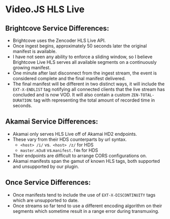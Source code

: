 # Video.JS HLS Live

## Brightcove Service Differences: 
- Brightcove uses the Zencoder HLS Live API.
- Once ingest begins, approximately 50 seconds later the original manifest is available. 
- I have not seen any ability to enforce a sliding window, so I believe Brightcove Live HLS serves all available segments on a continuously growing manifest. 
- One minute after last disconnect from the ingest stream, the event is considered complete and the final manifest delivered. 
- The final manifest will be different in two distinct ways, it will include the `EXT-X-ENDLIST` tag notifying all connected clients that the live stream has concluded and is now VOD. It will also contain a custom `ZEN-TOTAL-DURATION`: tag with representing the total amount of recorded time in seconds.

## Akamai Service Differences:
- Akamai only serves HLS Live off of Akamai HD2 endpoints.
- These vary from their HDS counterparts by url syntax.
	- ```<host> /i/``` vs.``` <host> /z/``` for HDS
	- `master.m3u8` vs.`manifest.f4m` for HDS
- Their endpoints are difficult to arrange CORS configurations on.
- Akamai manifests span the gamut of known HLS tags, both supported and unsupported by our plugin.

## Once Service Differences:
- Once manifests tend to include the use of `EXT-X-DISCONTINUITY` tags which are unsupported to date. 
- Once streams so far tend to use a different encoding algorithm on their segments which sometime result in a range error during transmuxing.

